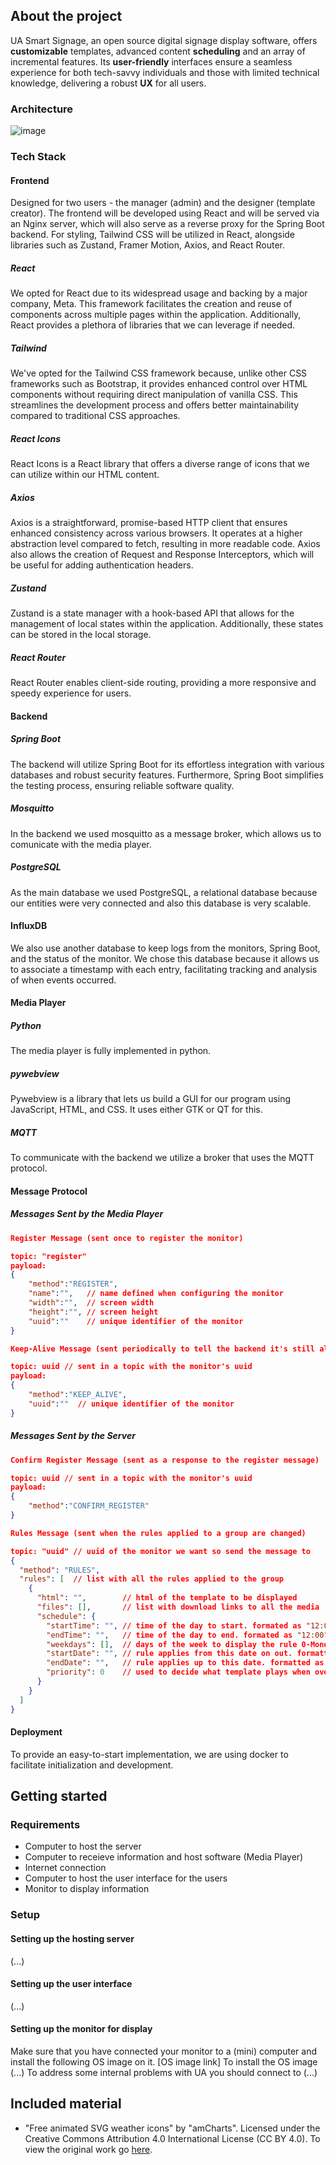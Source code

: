 ## About the project
UA Smart Signage, an open source digital signage display software, offers **customizable** templates, advanced content **scheduling** and an array of incremental features. 
Its **user-friendly** interfaces ensure a seamless experience for both tech-savvy individuals and those with limited technical knowledge, delivering a robust **UX** for all users.

### Architecture
![image](files/architecture.png)

### Tech Stack
#### Frontend
Designed for two users - the manager (admin) and the designer (template creator).
The frontend will be developed using React and will be served via an Nginx server, which will also serve as a reverse proxy for the Spring Boot backend. For styling, Tailwind CSS will be utilized in React, alongside libraries such as Zustand, Framer Motion, Axios, and React Router.
##### React
We opted for React due to its widespread usage and backing by a major company, Meta. This framework facilitates the creation and reuse of components across multiple pages within the application.  Additionally, React provides a plethora of libraries that we can leverage if needed.
##### Tailwind
We've opted for the Tailwind CSS framework because, unlike other CSS frameworks such as Bootstrap, it provides enhanced control over HTML components without requiring direct manipulation of vanilla CSS. This streamlines the development process and offers better maintainability compared to traditional CSS approaches.
##### React Icons
React Icons is a React library that offers a diverse range of icons that we can utilize within our HTML content.
##### Axios
Axios is a straightforward, promise-based HTTP client that ensures enhanced consistency across various browsers. It operates at a higher abstraction level compared to fetch, resulting in more readable code. Axios also allows the creation of Request and Response Interceptors, which will be useful for adding authentication headers.
##### Zustand
Zustand is a state manager with a hook-based API that allows for the management of local states within the application. Additionally, these states can be stored in the local storage.
##### React Router
React Router enables client-side routing, providing a more responsive and speedy experience for users.

#### Backend
##### Spring Boot
The backend will utilize Spring Boot for its effortless integration with various databases and robust security features. Furthermore, Spring Boot simplifies the testing process, ensuring reliable software quality.
##### Mosquitto
In the backend we used mosquitto as a message broker, which allows us to comunicate with the media player.
##### PostgreSQL
As the main database we used PostgreSQL, a relational database because our entities were very connected and also this database is very scalable.
#### InfluxDB
We also use another database to keep logs from the monitors, Spring Boot, and the status of the monitor. We chose this database because it allows us to associate a timestamp with each entry, facilitating tracking and analysis of when events occurred. 

#### Media Player

##### Python
The media player is fully implemented in python.

##### pywebview
Pywebview is a library that lets us build a GUI for our program using JavaScript, HTML, and CSS. It uses either GTK or QT for this.

##### MQTT
To communicate with the backend we utilize a broker that uses the MQTT protocol.

#### Message Protocol

##### Messages Sent by the Media Player

```json
Register Message (sent once to register the monitor)

topic: "register"
payload: 
{
    "method":"REGISTER",
    "name":"",   // name defined when configuring the monitor
    "width":"",  // screen width
    "height":"", // screen height
    "uuid":""    // unique identifier of the monitor
}
```

```json
Keep-Alive Message (sent periodically to tell the backend it's still alive)

topic: uuid // sent in a topic with the monitor's uuid
payload: 
{
    "method":"KEEP_ALIVE",
    "uuid":""  // unique identifier of the monitor
}
```

##### Messages Sent by the Server

```json
Confirm Register Message (sent as a response to the register message)

topic: uuid // sent in a topic with the monitor's uuid
payload: 
{
    "method":"CONFIRM_REGISTER"
}
```
```json
Rules Message (sent when the rules applied to a group are changed)

topic: "uuid" // uuid of the monitor we want so send the message to
{
  "method": "RULES",
  "rules": [  // list with all the rules applied to the group
    {
      "html": "",        // html of the template to be displayed
      "files": [],       // list with download links to all the media
      "schedule": {      
        "startTime": "", // time of the day to start. formated as "12:00"
        "endTime": "",   // time of the day to end. formated as "12:00"
        "weekdays": [],  // days of the week to display the rule 0-Monday 6-Sunday
        "startDate": "", // rule applies from this date on out. formatted as "2024-05-11"
        "endDate": "",   // rule applies up to this date. formatted as "2024-05-11"
        "priority": 0    // used to decide what template plays when overlap happens. smaller number means higher priority.
      }
    }
  ]
}
```

#### Deployment
To provide an easy-to-start implementation, we are using docker to facilitate initialization and development.

## Getting started
### Requirements
- Computer to host the server
- Computer to receieve information and host software (Media Player)
- Internet connection
- Computer to host the user interface for the users
- Monitor to display information
### Setup
#### Setting up the hosting server
(...)
#### Setting up the user interface
(...)
#### Setting up the monitor for display 
Make sure that you have connected your monitor to a (mini) computer and install the following OS image on it.
[OS image link]
To install the OS image (...)
To address some internal problems with UA you should connect to (...)

## Included material

- "Free animated SVG weather icons" by "amCharts". Licensed under the Creative Commons Attribution 4.0 International License (CC BY 4.0). To view the original work go [here](https://www.amcharts.com/free-animated-svg-weather-icons/ "free-animated-svg-weather-icons").
